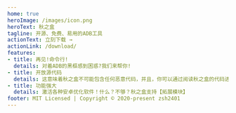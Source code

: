 ```yaml
---
home: true
heroImage: /images/icon.png
heroText: 秋之盒
tagline: 开源、免费、易用的ADB工具
actionText: 立刻下载 →
actionLink: /download/
features:
- title: 再见!命令行!
  details: 对着ADB的黑框感到困惑?我们来帮你!
- title: 开放源代码
  details: 这意味着秋之盒不可能包含任何恶意代码，并且，你可以通过阅读秋之盒的代码进行学习
- title: 功能强大
  details: 激活各种安卓优化软件！什么？不够？秋之盒支持【拓展模块】
footer: MIT Licensed | Copyright © 2020-present zsh2401
---
```

<VComment/>